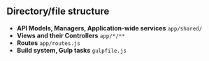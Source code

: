 Directory/file structure
--------------
 - **API Models, Managers, Application-wide services** `app/shared/`
 - **Views and their Controllers** `app/*/**` 
 - **Routes** `app/routes.js`
 - **Build system, Gulp tasks** `gulpfile.js`